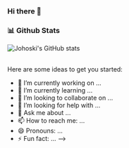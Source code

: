 ### Hi there 👋

### 📊 Github Stats
![Johoski's GitHub stats](https://github-readme-stats.vercel.app/api?username=Johoski&show_icons=true&theme=radical)

</a>

<br>
Here are some ideas to get you started:

- 🔭 I’m currently working on ...
- 🌱 I’m currently learning ...
- 👯 I’m looking to collaborate on ...
- 🤔 I’m looking for help with ...
- 💬 Ask me about ...
- 📫 How to reach me: ...
- 😄 Pronouns: ...
- ⚡ Fun fact: ...
-->
